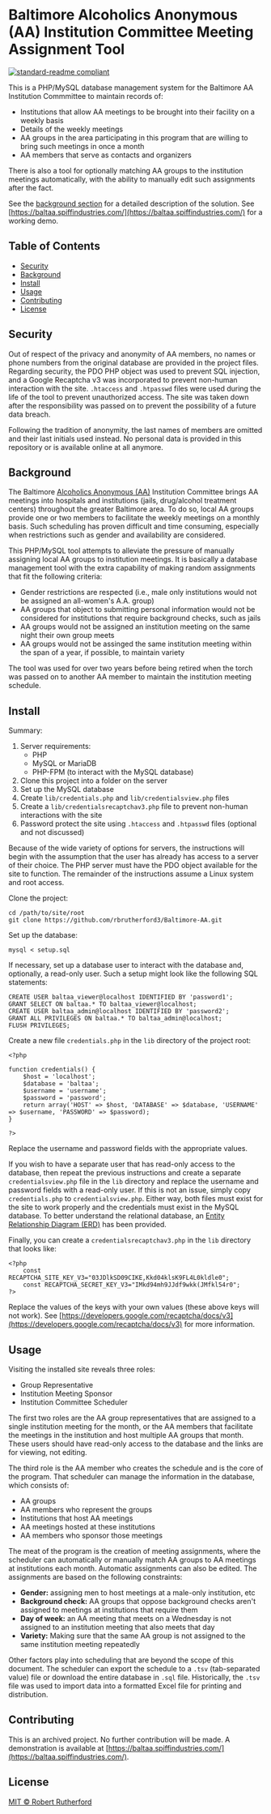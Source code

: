 # Baltimore Alcoholics Anonymous (AA) Institution Committee Meeting Assignment Tool

[![standard-readme compliant](https://img.shields.io/badge/readme%20style-standard-brightgreen.svg?style=flat-square)](https://github.com/RichardLitt/standard-readme)

This is a PHP/MySQL database management system for the Baltimore AA Institution Commmittee to maintain records of:
- Institutions that allow AA meetings to be brought into their facility on a weekly basis
- Details of the weekly meetings
- AA groups in the area participating in this program that are willing to bring such meetings in once a month
- AA members that serve as contacts and organizers

There is also a tool for optionally matching AA groups to the institution meetings automatically, with the ability to manually edit such assignments after the fact.

See the [background section](#background) for a detailed description of the solution.  See [https://baltaa.spiffindustries.com/](https://baltaa.spiffindustries.com/) for a working demo.

## Table of Contents

- [Security](#security)
- [Background](#background)
- [Install](#install)
- [Usage](#usage)
- [Contributing](#contributing)
- [License](#license)

## Security

Out of respect of the privacy and anonymity of AA members, no names or phone numbers from the original database are provided in the project files.  Regarding security, the PDO PHP object was used to prevent SQL injection, and a Google Recaptcha v3 was incorporated to prevent non-human interaction with the site.  `.htaccess` and `.htpasswd` files were used during the life of the tool to prevent unauthorized access.  The site was taken down after the responsibility was passed on to prevent the possibility of a future data breach.

Following the tradition of anonymity, the last names of members are omitted and their last initials used instead.  No personal data is provided in this repository or is available online at all anymore.

## Background

The Baltimore [Alcoholics Anonymous (AA)](https://www.aa.org/what-is-aa) Institution Committee brings AA meetings into hospitals and institutions (jails, drug/alcohol treatment centers) throughout the greater Baltimore area.  To do so, local AA groups provide one or two members to facilitate the weekly meetings on a monthly basis.  Such scheduling has proven difficult and time consuming, especially when restrictions such as gender and availability are considered.

This PHP/MySQL tool attempts to alleviate the pressure of manually assigning local AA groups to institution meetings.  It is basically a database management tool with the extra capability of making random assignments that fit the following criteria:
- Gender restrictions are respected (i.e., male only institutions would not be assigned an all-women's A.A. group)
- AA groups that object to submitting personal information would not be considered for institutions that require background checks, such as jails
- AA groups would not be assigned an institution meeting on the same night their own group meets
- AA groups would not be assinged the same institution meeting within the span of a year, if possible, to maintain variety

The tool was used for over two years before being retired when the torch was passed on to another AA member to maintain the institution meeting schedule.

## Install

Summary:
1. Server requirements:
    - PHP
    - MySQL or MariaDB
    - PHP-FPM (to interact with the MySQL database)
1. Clone this project into a folder on the server
1. Set up the MySQL database
1. Create `lib/credentials.php` and `lib/credentialsview.php` files
1. Create a `lib/credentialsrecaptchav3.php` file to prevent non-human interactions with the site
1. Password protect the site using `.htaccess` and `.htpasswd` files (optional and not discussed)

Because of the wide variety of options for servers, the instructions will begin with the assumption that the user has already has access to a server of their choice.  The PHP server must have the PDO object available for the site to function.  The remainder of the instructions assume a Linux system and root access.

Clone the project:
```
cd /path/to/site/root
git clone https://github.com/rbrutherford3/Baltimore-AA.git
```
Set up the database:
```
mysql < setup.sql
```
If necessary, set up a database user to interact with the database and, optionally, a read-only user.  Such a setup might look like the following SQL statements:
```
CREATE USER baltaa_viewer@localhost IDENTIFIED BY 'password1';
GRANT SELECT ON baltaa.* TO baltaa_viewer@localhost;
CREATE USER baltaa_admin@localhost IDENTIFIED BY 'password2';
GRANT ALL PRIVILEGES ON baltaa.* TO baltaa_admin@localhost;
FLUSH PRIVILEGES;
```

Create a new file `credentials.php` in the `lib` directory of the project root:
```
<?php

function credentials() {
	$host = 'localhost';
	$database = 'baltaa';
	$username = 'username';
	$password = 'password';
	return array('HOST' => $host, 'DATABASE' => $database, 'USERNAME' => $username, 'PASSWORD' => $password);
}

?>
```
Replace the username and password fields with the appropriate values.

If you wish to have a separate user that has read-only access to the database, then repeat the previous instructions and create a separate `credentialsview.php` file in the `lib` directory and replace the username and password fields with a read-only user.  If this is not an issue, simply copy `credentials.php` to `credentialsview.php`.  Either way, both files must exist for the site to work properly and the credentials must exist in the MySQL database.  To better understand the relational database, an [Entity Relationship Diagram (ERD)](ERD.pdf) has been provided. 

Finally, you can create a `credentialsrecaptchav3.php` in the `lib` directory that looks like:

```
<?php
	const RECAPTCHA_SITE_KEY_V3="03JDlkSD09CIKE,Kkd04klsK9FL4L0kldle0";
	const RECAPTCHA_SECRET_KEY_V3="IMkd94mh9JJdf9wkk(JMfkl54r0";
?>
```
Replace the values of the keys with your own values (these above keys will not work).  See [https://developers.google.com/recaptcha/docs/v3](https://developers.google.com/recaptcha/docs/v3) for more information.

## Usage

Visiting the installed site reveals three roles:

- Group Representative
- Institution Meeting Sponsor
- Institution Committee Scheduler 

The first two roles are the AA group representatives that are assigned to a single institution meeting for the month, or the AA members that facilitate the meetings in the institution and host multiple AA groups that month.  These users should have read-only access to the database and the links are for viewing, not editing.

The third role is the AA member who creates the schedule and is the core of the program.  That scheduler can manage the information in the database, which consists of:

- AA groups
- AA members who represent the groups
- Institutions that host AA meetings
- AA meetings hosted at these institutions
- AA members who sponsor those meetings

The meat of the program is the creation of meeting assignments, where the scheduler can automatically or manually match AA groups to AA meetings at institutions each month.  Automatic assignments can also be edited.  The assignments are based on the following constraints:

- **Gender:** assigning men to host meetings at a male-only institution, etc
- **Background check:** AA groups that oppose background checks aren't assigned to meetings at institutions that require them
- **Day of week:** an AA meeting that meets on a Wednesday is not assigned to an institution meeting that also meets that day
- **Variety:** Making sure that the same AA group is not assigned to the same institution meeting repeatedly

Other factors play into scheduling that are beyond the scope of this document.  The scheduler can export the schedule to a `.tsv` (tab-separated value) file or download the entire database in `.sql` file.  Historically, the `.tsv` file was used to import data into a formatted Excel file for printing and distribution.

## Contributing

This is an archived project.  No further contribution will be made.  A demonstration is available at [https://baltaa.spiffindustries.com/](https://baltaa.spiffindustries.com/).

## License

[MIT © Robert Rutherford](../LICENSE)
